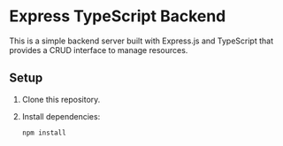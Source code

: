 # Express TypeScript Backend

This is a simple backend server built with Express.js and TypeScript that provides a CRUD interface to manage resources.

## Setup

1. Clone this repository.
2. Install dependencies:

   ```bash
   npm install
